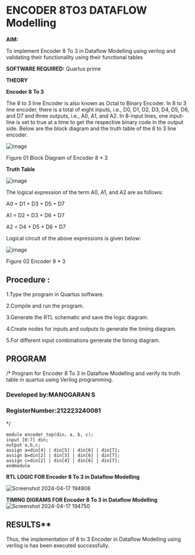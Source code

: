 # ENCODER 8TO3 DATAFLOW Modelling

**AIM:**

To implement  Encoder 8 To 3 in Dataflow Modelling using verilog and validating their functionality using their functional tables

**SOFTWARE REQUIRED:** Quartus prime

**THEORY**

**Encoder 8 To 3**

The 8 to 3 line Encoder is also known as Octal to Binary Encoder. In 8 to 3 line encoder, there is a total of eight inputs, i.e., D0, D1, D2, D3, D4, D5, D6, and D7 and three outputs, i.e., A0, A1, and A2. In 8-input lines, one input-line is set to true at a time to get the respective binary code in the output side. Below are the block diagram and the truth table of the 8 to 3 line encoder.

![image](https://github.com/naavaneetha/ENCODER8TO3DATAFLOW/assets/154305477/0bc242c1-eb9e-4c47-afe5-30428470efc3)

Figure 01  Block Diagram of Encoder 8 * 3

**Truth Table**

![image](https://github.com/naavaneetha/ENCODER8TO3DATAFLOW/assets/154305477/35496b14-ae6e-4cd1-9abd-d6736b576575)

The logical expression of the term A0, A1, and A2 are as follows:

A0 = D1 + D3 + D5 + D7

A1 = D2 + D3 + D6 + D7

A2 = D4 + D5 + D6 + D7

Logical circuit of the above expressions is given below:

![image](https://github.com/naavaneetha/ENCODER8TO3DATAFLOW/assets/154305477/95acaee6-c873-4c75-89eb-ef09fb158053)

Figure 02  Encoder 8 * 3


## Procedure :

1.Type the program in Quartus software. 

2.Compile and run the program. 

3.Generate the RTL schematic and save the logic diagram. 

4.Create nodes for inputs and outputs to generate the timing diagram. 

5.For different input combinations generate the timing diagram.

## PROGRAM 

/* Program for Encoder 8 To 3 in Dataflow Modelling and verify its truth table in quartus using Verilog programming. 

### Developed by:MANOGARAN S
### RegisterNumber:212223240081
*/
```
module encoder_top(din, a, b, c); 
input [0:7] din; 
output a,b,c; 
assign a=din[4] | din[5] | din[6] | din[7]; 
assign b=din[2] | din[3] | din[6] | din[7];
assign c=din[2] | din[4] | din[6] | din[7];
endmodule
```
**RTL LOGIC FOR Encoder 8 To 3 in Dataflow Modelling**

![Screenshot 2024-04-17 194908](https://github.com/manogarans/ENCODER8TO3DATAFLOW/assets/139331782/838c19e5-ddfc-4c03-8267-5881bb4ddbc7)

**TIMING DIGRAMS FOR Encoder 8 To 3 in Dataflow Modelling**
![Screenshot 2024-04-17 194750](https://github.com/manogarans/ENCODER8TO3DATAFLOW/assets/139331782/3d9e7f57-ed58-4886-811a-e508f4a9a4a1)

## RESULTS**

Thus, the implementation of 8 to 3 Encoder in Dataflow Modelling using verilog is has been executed successfully.


